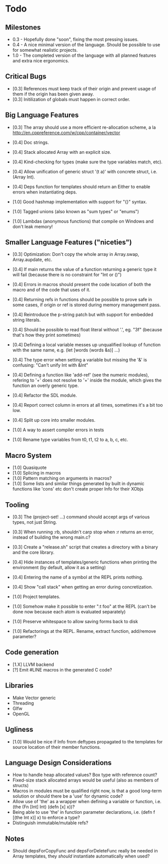 # Todo

## Milestones
* 0.3 - Hopefully done "soon", fixing the most pressing issues.
* 0.4 - A nice minimal version of the language. Should be possible to use for somewhat realistic projects.
* 1.0 - The completed version of the language with all planned features and extra nice ergonomics.

## Critical Bugs
* [0.3] References must keep track of their origin and prevent usage of them if the origin has been given away.
* [0.3] Initilization of globals must happen in correct order.

## Big Language Features
* [0.3] The array should use a more efficient re-allocation scheme, a la http://en.cppreference.com/w/cpp/container/vector

* [0.4] Doc strings.
* [0.4] Stack allocated Array with an explicit size.
* [0.4] Kind-checking for types (make sure the type variables match, etc).
* [0.4] Allow unification of generic struct '(t a)' with concrete struct, i.e. (Array Int).
* [0.4] Deps function for templates should return an Either to enable errors when instantiating deps.

* [1.0] Good hashmap implementation with support for "{}" syntax.
* [1.0] Tagged unions (also known as "sum types" or "enums")
* [1.0] Lambdas (anonymous functions) that compile on Windows and don't leak memory!

## Smaller Language Features ("niceties")
* [0.3] Optimization: Don't copy the whole array in Array.swap, Array.aupdate, etc.

* [0.4] If main returns the value of a function returning a generic type it will fail (because there is no constraint for "Int or ()")
* [0.4] Errors in macros should present the code location of both the macro and of the code that uses of it.
* [0.4] Returning refs in functions should be possible to prove safe in some cases, if origin or ref is stored during memory management pass.
* [0.4] Reintroduce the p-string patch but with support for embedded string literals.
* [0.4] Should be possible to read float literal without '.', eg. "3f" (because that's how they print sometimes)
* [0.4] Defining a local variable messes up unqualified lookup of function with the same name, e.g. (let [words (words &s)] ...)
* [0.4] The type error when setting a variable but missing the '&' is confusing: "Can't unify Int with &Int"
* [0.4] Defining a function like 'add-ref' (see the numeric modules), refering to '+' does not resolve to '+' inside the module, which gives the function an overly generic type.
* [0.4] Refactor the SDL module.
* [0.4] Report correct column in errors at all times, sometimes it's a bit too low.
* [0.4] Split up core into smaller modules.

* [1.0] A way to assert compiler errors in tests
* [1.0] Rename type variables from t0, t1, t2 to a, b, c, etc.

## Macro System
* [1.0] Quasiquote
* [1.0] Splicing in macros
* [1.0] Pattern matching on arguments in macros?
* [1.0] Some lists and similar things generated by built in dynamic functions like 'cons' etc don't create proper Info for their XObjs

## Tooling
* [0.3] The (project-set! ...) command should accept args of various types, not just String.
* [0.3] When running :rb, shouldn't carp stop when :r returns an error, instead of building the wrong main.c?
* [0.3] Create a "release.sh" script that creates a directory with a binary and the core library.

* [0.4] Hide instances of templates/generic functions when printing the environment (by default, allow it as a setting)
* [0.4] Entering the name of a symbol at the REPL prints nothing.
* [0.4] Show "call stack" when getting an error during concretization.

* [1.0] Project templates.
* [1.0] Somehow make it possible to enter ":t foo" at the REPL (can't be done now because each atom is evaluated separately)
* [1.0] Preserve whitespace to allow saving forms back to disk
* [1.0] Refactorings at the REPL. Rename, extract function, add/remove parameter?

## Code generation
* [1.X] LLVM backend
* [?] Emit #LINE macros in the generated C code?

## Libraries
* Make Vector generic
* Threading
* Glfw
* OpenGL

## Ugliness
* [1.0] Would be nice if Info from deftypes propagated to the templates for source location of their member functions.

## Language Design Considerations
* How to handle heap allocated values? Box type with reference count?
* Fixed-size stack allocated arrays would be useful (also as members of structs)
* Macros in modules must be qualified right now, is that a good long-term solution or should there be a 'use' for dynamic code?
* Allow use of 'the' as a wrapper when defining a variable or function, i.e. (the (Fn [Int] Int) (defn [x] x))?
* Being able to use 'the' in function parameter declarations, i.e. (defn f [(the Int x)] x) to enforce a type?
* Distinguish immutable/mutable refs?

## Notes
* Should depsForCopyFunc and depsForDeleteFunc really be needed in Array templates, they *should* instantiate automatically when used?
